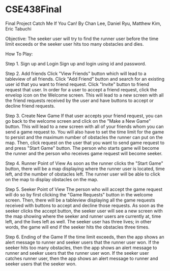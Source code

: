 # CSE438Final
 
Final Project
Catch Me If You Can! By Chan Lee, Daniel Ryu, Matthew Kim, Eric Tabuchi

Objective:
The seeker user will try to find the runner user before the time limit exceeds or the seeker user hits too many obstacles and dies.

How To Play:

Step 1. Sign up and Login
Sign up and login using id and password.

Step 2. Add friends
Click "View Friends" button which will lead to a tableview of all friends. Click "Add Friend" button and search for an existing user id that you want to friend request. Click "Invite" button to friend request that user. In order for a user to accept a friend request, click the envelop icon on the Welcome screen. This will lead to a new screen with all the friend requests received by the user and have buttons to accept or decline friend requests.

Step 3. Create New Game
If that user accepts your friend request, you can go back to the welcome screen and click on the "Make a New Game" button. This will lead to a new screen with all of your friends whom you can send a game request to. You will also have to set the time limit for the game to persist and the maximum number of obstacles the runner can put on the map. Then, click request on the user that you want to send game request to and press "Start Game" button. The person who starts game will become the runner and the person who receives game request will become seeker.

Step 4. Runner Point of View
As soon as the runner clicks the "Start Game" button, there will be a map displaying where the runner user is located, time left, and the number of obstacles left. The runner user will be able to click on the map to display obstacles on the map.

Step 5. Seeker Point of View
The person who will accept the game request will do so by first clicking the "Game Requests" button in the welcome screen. Then, there will be a tableview displaying all the game requests received with buttons to accept and decline those requests. As soon as the seeker clicks the accept button, the seeker user will see a new screen with the map showing where the seeker and runner users are currently at, time left, and the lives left as well. The seeker user has three lives; in other words, the game will end if the seeker hits the obstacles three times.

Step 6. Ending of the Game
If the time limit exceeds, then the app shows an alert message to runner and seeker users that the runner user won. If the seeker hits too many obstacles, then the app shows an alert message to runner and seeker users that the runner user won. If the seeker user catches runner user, then the app shows an alert message to runner and seeker users that the seeker won.
